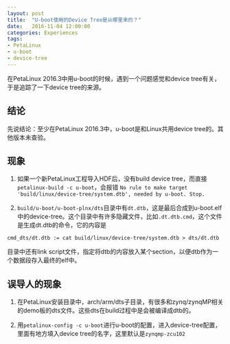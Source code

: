 ```yaml
---
layout: post
title:  "U-boot使用的Device Tree是从哪里来的？"
date:   2016-11-04 12:00:00
categories: Experiences
tags:
- PetaLinux
- u-boot
- device-tree
---
```


在PetaLinux 2016.3中用u-boot的时候，遇到一个问题感觉和device tree有关，于是追踪了一下device tree的来源。

## 结论 ##
先说结论：至少在PetaLinux 2016.3中，u-boot是和Linux共用device tree的。其他版本未查验。

## 现象 ##
1. 如果一个新PetaLinux工程导入HDF后，没有build device tree，而直接`petalinux-build -c u-boot`，会报错 `No rule to make target 'build/linux/device-tree/system.dtb', needed by u-boot. Stop.`

2. `build/u-boot/u-boot-plnx/dts`目录中有`dt.dtb`，这是最后合成到u-boot.elf中的device-tree。这个目录中有许多隐藏文件，比如`.dt.dtb.cmd`，这个文件是生成dt.dtb的命令，它的内容是

```
cmd_dts/dt.dtb := cat build/linux/device-tree/system.dtb > dts/dt.dtb
```

目录中还有link script文件，指定将dtb的内容放入某个section，以便dtb作为一个数据段存入最终的elf中。

## 误导人的现象 ##
1. 在PetaLinux安装目录中，arch/arm/dts子目录，有很多和zynq/zynqMP相关的demo板的dts文件。这些dts在build过程中是会被编译成dtb的。

2. 用`petalinux-config -c u-boot`进行u-boot的配置，进入device-tree配置，里面有地方填入device tree的名字，这里默认是`zynqmp-zcu102`
